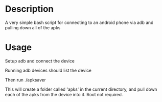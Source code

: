 # Description 
A very simple bash script for connecting to an android phone via adb and pulling down all of the apks

# Usage
Setup adb and connect the device

Running
	adb devices
should list the device

Then run
	./apksaver

This will create a folder called 'apks' in the current directory, and pull down each of the apks from the device into it. Root not required.
